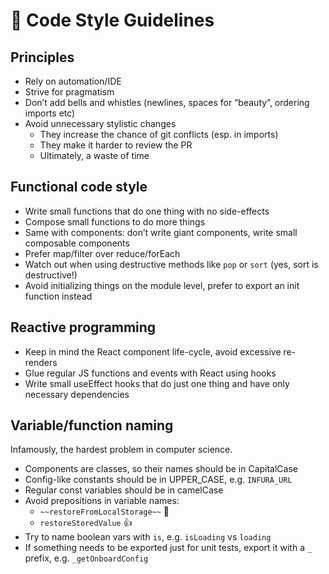 # 💝 Code Style Guidelines

## Principles

- Rely on automation/IDE
- Strive for pragmatism
- Don’t add bells and whistles (newlines, spaces for “beauty”, ordering imports etc)
- Avoid unnecessary stylistic changes
    - They increase the chance of git conflicts (esp. in imports)
    - They make it harder to review the PR
    - Ultimately, a waste of time

## Functional code style

- Write small functions that do one thing with no side-effects
- Compose small functions to do more things
- Same with components: don’t write giant components, write small composable components
- Prefer map/filter over reduce/forEach
- Watch out when using destructive methods like `pop` or `sort` (yes, sort is destructive!)
- Avoid initializing things on the module level, prefer to export an init function instead

## Reactive programming

- Keep in mind the React component life-cycle, avoid excessive re-renders
- Glue regular JS functions and events with React using hooks
- Write small useEffect hooks that do just one thing and have only necessary dependencies

## Variable/function naming

Infamously, the hardest problem in computer science.

- Components are classes, so their names should be in CapitalCase
- Config-like constants should be in UPPER_CASE, e.g. `INFURA_URL`
- Regular const variables should be in camelCase
- Avoid prepositions in variable names:
    - `~~restoreFromLocalStorage~~` 🙅
    - `restoreStoredValue` 👍
- Try to name boolean vars with `is`, e.g. `isLoading` vs `loading`
- If something needs to be exported just for unit tests, export it with a `_` prefix, e.g. `_getOnboardConfig`
